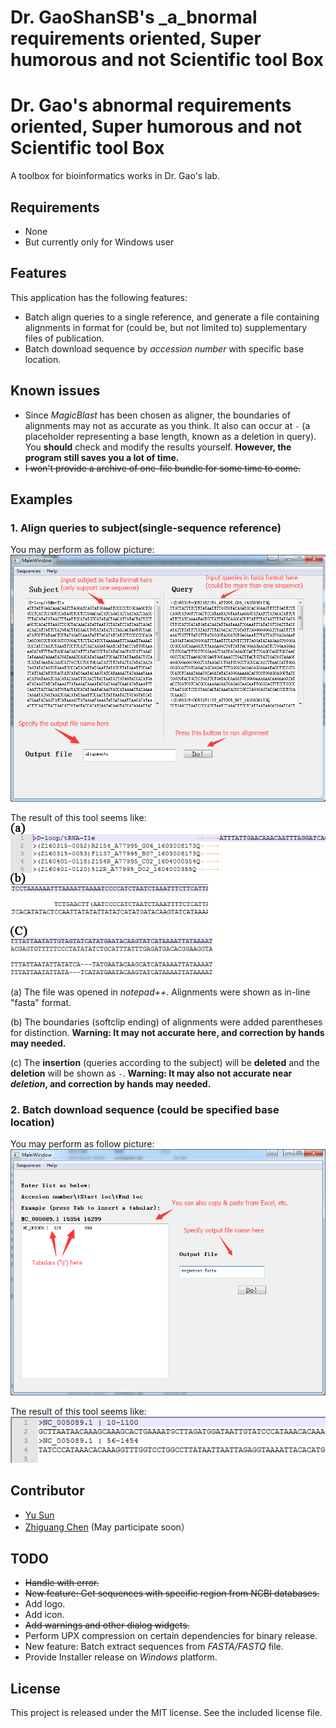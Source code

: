# Dr. **G**aoShanSB's _**a**_bnormal requirements **o**riented, **S**uper **h**umorous **a**nd **n**ot **S**cientific tool **B**ox
# Dr. **G**ao's **a**bnormal requirements **o**riented, **S**uper **h**umorous **a**nd **n**ot **S**cientific tool **B**ox

A toolbox for bioinformatics works in Dr. Gao's lab.

## Requirements
- None
- But currently only for Windows user

## Features
This application has the following features:
- Batch align queries to a single reference, and generate a file containing alignments in format for (could be, but not limited to) supplementary files of publication.
- Batch download sequence by *accession number* with specific base location.

## Known issues
- Since *MagicBlast* has been chosen as aligner, the boundaries of alignments may not as accurate as you think. 
It also can occur at `-` (a placeholder representing a base length, known as a deletion in query). 
You **should** check and modify the results yourself. 
**However, the program still saves you a lot of time.**
- ~~I won't provide a archive of one-file bundle for some time to come.~~

## Examples
### 1. Align queries to subject(single-sequence reference)
You may perform as follow picture:
![example_how_align_queries.png](docs/imgs/example_how_align_queries.png)

The result of this tool seems like:
![example_result_align_queries.png](docs/imgs/example_result_align_queries.png)

(a) The file was opened in *notepad++*. Alignments were shown as in-line "fasta" format.

(b) The boundaries (softclip ending) of alignments were added parentheses for distinction.
**Warning: It may not accurate here, and correction by hands may needed.**

(c) The **insertion** (queries according to the subject) will be **deleted** and the **deletion** will be shown as `-`.
**Warning: It may also not accurate near *deletion*, and correction by hands may needed.**

### 2. Batch download sequence (could be specified base location)
You may perform as follow picture:
![example_how_download_seq.png](docs/imgs/example_how_download_seq.png)

The result of this tool seems like:
![example_result_download_seq.png](docs/imgs/example_result_download_seq.png)

## Contributor
- [Yu Sun](http://icannotendure.space/)
- [Zhiguang Chen](https://github.com/Dgmaxxx) (May participate soon）

## TODO
- ~~Handle with error.~~
- ~~New feature: Get sequences with specific region from NCBI databases.~~
- Add logo.
- Add icon.
- ~~Add warnings and other dialog widgets.~~
- Perform UPX compression on certain dependencies for binary release.
- New feature: Batch extract sequences from *FASTA/FASTQ* file.
- Provide Installer release on *Windows* platform.

## License
This project is released under the MIT license. See the included license file.
